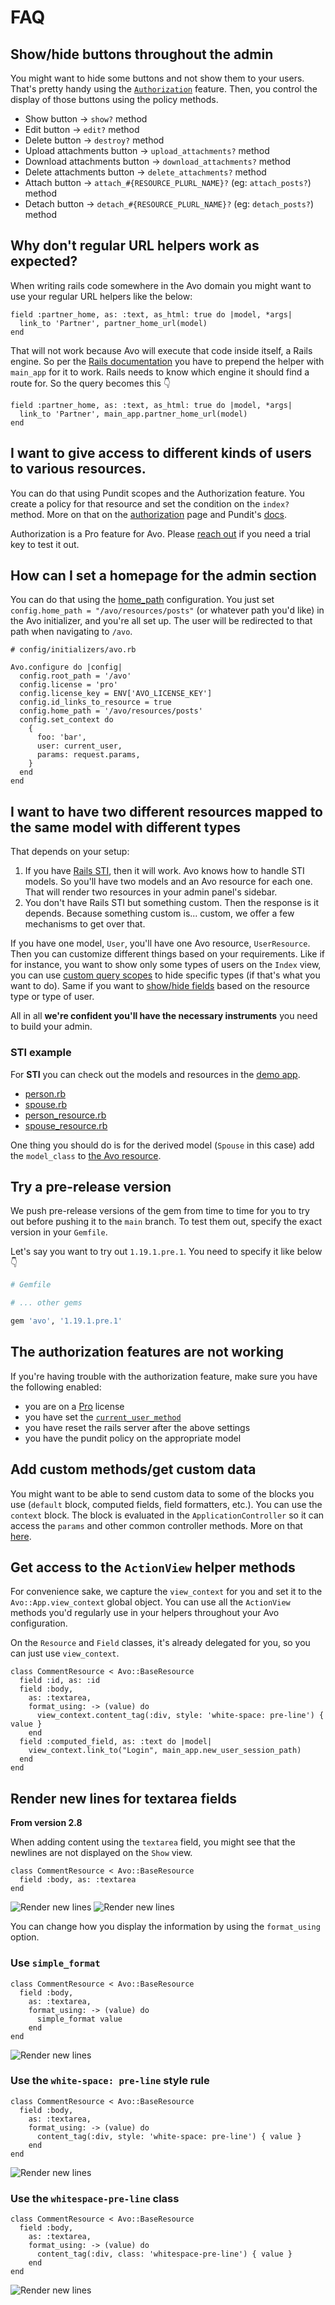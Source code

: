 # FAQ

## Show/hide buttons throughout the admin

You might want to hide some buttons and not show them to your users. That's pretty handy using the [`Authorization`](authorization) feature. Then, you control the display of those buttons using the policy methods.

- Show button -> `show?` method
- Edit button -> `edit?` method
- Delete button -> `destroy?` method
- Upload attachments button -> `upload_attachments?` method
- Download attachments button -> `download_attachments?` method
- Delete attachments button -> `delete_attachments?` method
- Attach button -> `attach_#{RESOURCE_PLURL_NAME}?` (eg: `attach_posts?`) method
- Detach button -> `detach_#{RESOURCE_PLURL_NAME}?` (eg: `detach_posts?`) method

## Why don't regular URL helpers work as expected?

When writing rails code somewhere in the Avo domain you might want to use your regular URL helpers like the below:

```ruby{2}
field :partner_home, as: :text, as_html: true do |model, *args|
  link_to 'Partner', partner_home_url(model)
end
```

That will not work because Avo will execute that code inside itself, a Rails engine. So per the [Rails documentation](https://guides.rubyonrails.org/engines.html#routes) you have to prepend the helper with `main_app` for it to work. Rails needs to know which engine it should find a route for. So the query becomes this 👇

```ruby{2}
field :partner_home, as: :text, as_html: true do |model, *args|
  link_to 'Partner', main_app.partner_home_url(model)
end
```

## I want to give access to different kinds of users to various resources.

You can do that using Pundit scopes and the Authorization feature. You create a policy for that resource and set the condition on the `index?` method. More on that on the [authorization](authorization) page and Pundit's [docs](https://github.com/varvet/pundit).

Authorization is a Pro feature for Avo. Please [reach out](https://avohq.io/subscriptions/new?plan=2&trial=1) if you need a trial key to test it out.

## How can I set a homepage for the admin section

You can do that using the [home_path](customization.html#home-path) configuration. You just set `config.home_path = "/avo/resources/posts"` (or whatever path you'd like) in the Avo initializer, and you're all set up. The user will be redirected to that path when navigating to `/avo`.


```ruby{8}
# config/initializers/avo.rb

Avo.configure do |config|
  config.root_path = '/avo'
  config.license = 'pro'
  config.license_key = ENV['AVO_LICENSE_KEY']
  config.id_links_to_resource = true
  config.home_path = '/avo/resources/posts'
  config.set_context do
    {
      foo: 'bar',
      user: current_user,
      params: request.params,
    }
  end
end
```

## I want to have two different resources mapped to the same model with different types

That depends on your setup:

1. If you have [Rails STI](https://guides.rubyonrails.org/association_basics.html#single-table-inheritance-sti), then it will work. Avo knows how to handle STI models. So you'll have two models and an Avo resource for each one. That will render two resources in your admin panel's sidebar.
2. You don't have Rails STI but something custom. Then the response is it depends. Because something custom is... custom, we offer a few mechanisms to get over that.

If you have one model, `User`, you'll have one Avo resource, `UserResource`.
Then you can customize different things based on your requirements. Like if for instance, you want to show only some types of users on the `Index` view, you can use [custom query scopes](https://docs.avohq.io/1.0/customization.html#custom-query-scopes) to hide specific types (if that's what you want to do).
Same if you want to [show/hide fields](https://docs.avohq.io/1.0/field-options.html#field-visibility) based on the resource type or type of user.

All in all **we're confident you'll have the necessary instruments** you need to build your admin.

### STI example

For **STI** you can check out the models and resources in the [demo app](https://avodemo.herokuapp.com/).

 - [person.rb](https://github.com/avo-hq/avodemo/blob/main/app/models/person.rb)
 - [spouse.rb](https://github.com/avo-hq/avodemo/blob/main/app/models/spouse.rb)
 - [person_resource.rb](https://github.com/avo-hq/avodemo/blob/main/app/avo/resources/person_resource.rb)
 - [spouse_resource.rb](https://github.com/avo-hq/avodemo/blob/main/app/avo/resources/spouse_resource.rb)

One thing you should do is for the derived model (`Spouse` in this case) add the `model_class` to [the Avo resource](https://github.com/avo-hq/avodemo/blob/main/app/avo/resources/spouse_resource.rb#L5).

## Try a pre-release version

We push pre-release versions of the gem from time to time for you to try out before pushing it to the `main` branch. To test them out, specify the exact version in your `Gemfile`.

Let's say you want to try out `1.19.1.pre.1`. You need to specify it like below 👇

```ruby
# Gemfile

# ... other gems

gem 'avo', '1.19.1.pre.1'
```

## The authorization features are not working

If you're having trouble with the authorization feature, make sure you have the following enabled:

- you are on a [Pro](licensing) license
- you have set the [`current_user_method`](authentication.html#customize-the-current-user-method)
- you have reset the rails server after the above settings
- you have the pundit policy on the appropriate model

## Add custom methods/get custom data

You might want to be able to send custom data to some of the blocks you use (`default` block, computed fields, field formatters, etc.). You can use the `context` block. The block is evaluated in the `ApplicationController` so it can access the `params` and other common controller methods. More on that [here](customization#context).

## Get access to the `ActionView` helper methods

For convenience sake, we capture the `view_context` for you and set it to the `Avo::App.view_context` global object. You can use all the `ActionView` methods you'd regularly use in your helpers throughout your Avo configuration.

On the `Resource` and `Field` classes, it's already delegated for you, so you can just use `view_context`.

```ruby{6,9}
class CommentResource < Avo::BaseResource
  field :id, as: :id
  field :body,
    as: :textarea,
    format_using: -> (value) do
      view_context.content_tag(:div, style: 'white-space: pre-line') { value }
    end
  field :computed_field, as: :text do |model|
    view_context.link_to("Login", main_app.new_user_session_path)
  end
end
```

## Render new lines for textarea fields

**From version 2.8**

When adding content using the `textarea` field, you might see that the newlines are not displayed on the `Show` view.

```ruby{2}
class CommentResource < Avo::BaseResource
  field :body, as: :textarea
end
```

<img :src="('/assets/img/faq/newline/edit.png')" alt="Render new lines" class="border mb-4" />
<img :src="('/assets/img/faq/newline/default.png')" alt="Render new lines" class="border mb-4" />

You can change how you display the information by using the `format_using` option.

### Use `simple_format`

```ruby{5}
class CommentResource < Avo::BaseResource
  field :body,
    as: :textarea,
    format_using: -> (value) do
      simple_format value
    end
end
```

<img :src="('/assets/img/faq/newline/simple_format.png')" alt="Render new lines" class="border mb-4" />

### Use the `white-space: pre-line` style rule

```ruby{5}
class CommentResource < Avo::BaseResource
  field :body,
    as: :textarea,
    format_using: -> (value) do
      content_tag(:div, style: 'white-space: pre-line') { value }
    end
end
```

<img :src="('/assets/img/faq/newline/whitespace.png')" alt="Render new lines" class="border mb-4" />

### Use the `whitespace-pre-line` class

```ruby{5}
class CommentResource < Avo::BaseResource
  field :body,
    as: :textarea,
    format_using: -> (value) do
      content_tag(:div, class: 'whitespace-pre-line') { value }
    end
end
```

<img :src="('/assets/img/faq/newline/whitespace.png')" alt="Render new lines" class="border mb-4" />
